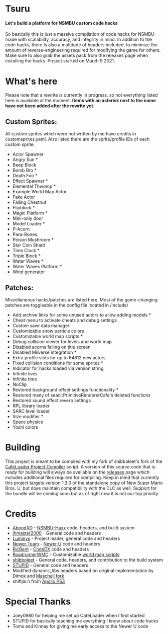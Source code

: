 # Tsuru

#### Let's build a platform for NSMBU custom code hacks
So basically this is just a massive compilation of code hacks for NSMBU made with scalability, accuracy, and integrity in mind. In addition to the code hacks, there is also a multitude of headers included, to minimize the amount of reverse-engineering required for modifying the game for others. Make sure to also grab the assets pack from the releases page when installing the hacks.
Project started on March 9 2021.

# What's here
Please note that a rewrite is currently in progress, so not everything listed here is available at the moment. **Items with an asterisk next to the name have not been added after the rewrite yet.**

## Custom Sprites:
All custom sprites which were not written by me have credits in customsprites.yaml. Also listed there are the sprite/profile IDs of each custom sprite.

* Actor Spawner
* Angry Sun *
* Beep Block
* Bomb Bro *
* Death Foo *
* Effect Spawner *
* Elemental Thwomp *
* Example World Map Actor
* Fake Actor
* Falling Chestnut
* Flipblock *
* Magic Platform *
* Mini-only door
* Model Loader *
* P-Acorn
* Para-Bones
* Poison Mushroom *
* Star Coin Shard
* Time Clock *
* Triple Block *
* Water Waves *
* Water Waves Platform *
* Wind generator

## Patches:
Miscellaneous hacks/patches are listed here. Most of the game-changing patches are toggleable in the config file located in /include/
* Add archive links for some unused actors to allow adding models *
* Cheat menu to activate cheats and debug settings
* Custom save data manager
* Customizable snow particle colors
* Customizable world map scripts *
* Debug collision viewer for levels and world map
* Disabled acorns falling on title screen
* Disabled Miiverse integration *
* Extra profile slots for up to 64812 new actors
* Fixed collision conditions for some sprites *
* Indicator for hacks loaded via version string
* Infinite lives
* Infinite time
* NoClip
* Restored background offset settings functionality *
* Restored many of sead::PrimitiveRendererCafe's deleted functions
* Restored sound effect reverb settings
* RPL library loader
* SARC level loader
* Size modifier *
* Space physics
* Yoshi colors

# Building
This project is meant to be compiled with my fork of shibboleet's fork of the [CafeLoader Project Compiler](https://github.com/Luminyx1/CafeLoader-Compiler) script. A version of this source code that is ready for building will always be available on the [releases](https://github.com/Luminyx1/Tsuru/releases) page which includes additional files required for compiling. Keep in mind that currently this project targets version 1.3.0 of the standalone copy of New Super Mario Bros. U, but does maintain compatibility with the DLC as well. Support for the bundle will be coming soon but as of right now it is not our top priority.

# Credits
* [AboodXD](https://github.com/aboood40091) - [NSMBU-Haxx](https://github.com/aboood40091/NSMBU-haxx) code, headers, and build system
* [jhmaster2000](https://github.com/jhmaster2000) - General code and headers
* [Luminyx](https://github.com/Luminyx1) - Project leader, general code and headers
* [Newer Team](https://github.com/Newer-Team) - [Newer U](https://github.com/Newer-Team/NewerSMBU) code and headers
* [RicBent](https://github.com/RicBent) - [CodeDX](https://github.com/RicBent/codedx) code and headers
* [RoadrunnerWMC](https://github.com/RoadrunnerWMC) - Customizable [world map scripts](https://github.com/RoadrunnerWMC/Cobra)
* [shibboleet](https://github.com/shibbo) - General code, headers, and contribution to the build system
* [STUPID](https://github.com/stupidestmodder) - General code and headers
* Modified dynamic_libs headers based on original implementation by Dimok and [Maschell fork](https://github.com/Maschell/dynamic_libs)
* shiftjis.h from [Apollo PS3](https://github.com/bucanero/apollo-ps3/blob/master/include/shiftjis.h)

# Special Thanks
* Joey0980 for helping me set up CafeLoader when I first started
* STUPID for basically teaching me everything I know about code hacks
* Toms and Kinnay for giving me early access to the Newer U code
